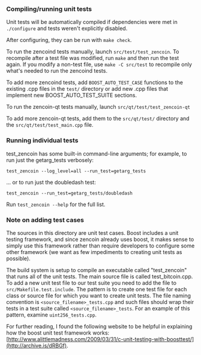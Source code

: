 ### Compiling/running unit tests

Unit tests will be automatically compiled if dependencies were met in `./configure`
and tests weren't explicitly disabled.

After configuring, they can be run with `make check`.

To run the zencoind tests manually, launch `src/test/test_zencoin`. To recompile
after a test file was modified, run `make` and then run the test again. If you
modify a non-test file, use `make -C src/test` to recompile only what's needed
to run the zencoind tests.

To add more zencoind tests, add `BOOST_AUTO_TEST_CASE` functions to the existing
.cpp files in the `test/` directory or add new .cpp files that
implement new BOOST_AUTO_TEST_SUITE sections.

To run the zencoin-qt tests manually, launch `src/qt/test/test_zencoin-qt`

To add more zencoin-qt tests, add them to the `src/qt/test/` directory and
the `src/qt/test/test_main.cpp` file.

### Running individual tests

test_zencoin has some built-in command-line arguments; for
example, to run just the getarg_tests verbosely:

    test_zencoin --log_level=all --run_test=getarg_tests

... or to run just the doubledash test:

    test_zencoin --run_test=getarg_tests/doubledash

Run `test_zencoin --help` for the full list.

### Note on adding test cases

The sources in this directory are unit test cases.  Boost includes a
unit testing framework, and since zencoin already uses boost, it makes
sense to simply use this framework rather than require developers to
configure some other framework (we want as few impediments to creating
unit tests as possible).

The build system is setup to compile an executable called "test_zencoin"
that runs all of the unit tests.  The main source file is called
test_bitcoin.cpp. To add a new unit test file to our test suite you need
to add the file to `src/Makefile.test.include`. The pattern is to create
one test file for each class or source file for which you want to create
unit tests.  The file naming convention is `<source_filename>_tests.cpp`
and such files should wrap their tests in a test suite
called `<source_filename>_tests`. For an example of this pattern,
examine `uint256_tests.cpp`.

For further reading, I found the following website to be helpful in
explaining how the boost unit test framework works:
[http://www.alittlemadness.com/2009/03/31/c-unit-testing-with-boosttest/](http://archive.is/dRBGf).
